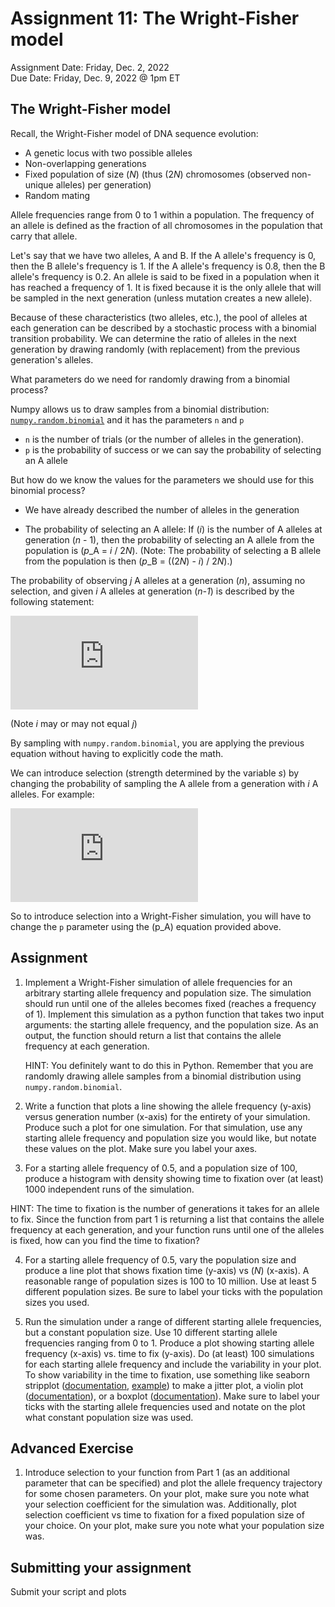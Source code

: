 # Assignment 11: The Wright-Fisher model
Assignment Date: Friday, Dec. 2, 2022 <br>
Due Date: Friday, Dec. 9, 2022 @ 1pm ET <br>

## The Wright-Fisher model

Recall, the Wright-Fisher model of DNA sequence evolution:

- A genetic locus with two possible alleles
- Non-overlapping generations
- Fixed population of size \(*N*\) (thus \(2*N*\) chromosomes (observed non-unique alleles) per generation)
- Random mating

Allele frequencies range from 0 to 1 within a population. The frequency of an allele is defined as the fraction of all chromosomes in the population that carry that allele.

Let's say that we have two alleles, A and B. If the A allele's frequency is 0, then the B allele's frequency is 1. If the A allele's frequency is 0.8, then the B allele's frequency is 0.2. An allele is said to be fixed in a population when it has reached a frequency of 1. It is fixed because it is the only allele that will be sampled in the next generation (unless mutation creates a new allele).

Because of these characteristics (two alleles, etc.), the pool of alleles at each generation can be described by a stochastic process with a binomial transition probability. We can determine the ratio of alleles in the next generation by drawing randomly (with replacement) from the previous generation's alleles.

What parameters do we need for randomly drawing from a binomial process?

Numpy allows us to draw samples from a binomial distribution: [`numpy.random.binomial`](https://numpy.org/doc/stable/reference/random/generated/numpy.random.binomial.html) and it has the parameters `n` and `p`

* `n` is the number of trials (or the number of alleles in the generation).
* `p` is the probability of success or we can say the probability of selecting an A allele

But how do we know the values for the parameters we should use for this binomial process?

* We have already described the number of alleles in the generation

* The probability of selecting an A allele: If \(*i*\) is the number of A alleles at generation \(*n* - 1\), then the probability of selecting an A allele from the population is \(*p*\_A = *i* / 2*N*\). (Note: The probability of selecting a B allele from the population is then \(*p*\_B = \(\(2*N*\) - *i*\) / 2*N*\).)

The probability of observing *j* A alleles at a generation \(*n*\), assuming no selection, and given *i* A alleles at generation \(*n-1*\) is described by the following statement:

![\Large binomial](https://latex.codecogs.com/svg.latex?P%28%20X_n%20%7C%20X_%7Bn-1%7D%20%3D%20i%20%29%20%3D%20%5Cbinom%7B%202N%20%7D%7B%20j%20%7D%20p_i%5Ej%20%28%201%20-%20%7Bp_i%7D%20%29%5E%7B2N-j%7D%20%5Csim%20Binomial%28%20n%3D2N%2C%20p%3D%5Cfrac%7Bi%7D%7B2N%7D%29)

(Note *i* may or may not equal *j*)

By sampling with `numpy.random.binomial`, you are applying the previous equation without having to explicitly code the math.

We can introduce selection (strength determined by the variable *s*) by changing the probability of sampling the A allele from a generation with *i* A alleles. For example:

![\Large p_A = \frac{ i ( 1 + s ) }{ 2N - i + i ( 1 + s )}](https://latex.codecogs.com/svg.latex?%5Cdpi%7B150%7D%20%5Clarge%20p_A%20%3D%20%5Cfrac%7B%20i%20%28%201%20&plus;%20s%20%29%20%7D%7B%202N%20-%20i%20&plus;%20i%20%28%201%20&plus;%20s%20%29%7D)

So to introduce selection into a Wright-Fisher simulation, you will have to change the `p` parameter using the \(p\_A\) equation provided above.

## Assignment

1. Implement a Wright-Fisher simulation of allele frequencies for an arbitrary starting allele frequency and population size. The simulation should run until one of the alleles becomes fixed (reaches a frequency of 1). Implement this simulation as a python function that takes two input arguments: the starting allele frequency, and the population size. As an output, the function should return a list that contains the allele frequency at each generation.

	HINT: You definitely want to do this in Python. Remember that you are randomly drawing allele samples from a binomial distribution using `numpy.random.binomial`.

2. Write a function that plots a line showing the allele frequency (y-axis) versus generation number (x-axis) for the entirety of your simulation. Produce such a plot for one simulation. For that simulation, use any starting allele frequency and population size you would like, but notate these values on the plot. Make sure you label your axes.

3. For a starting allele frequency of 0.5, and a population size of 100, produce a histogram with density showing time to fixation over (at least) 1000 independent runs of the simulation.

  HINT: The time to fixation is the number of generations it takes for an allele to fix. Since the function from part 1 is returning a list that contains the allele frequency at each generation, and your function runs until one of the alleles is fixed, how can you find the time to fixation?

4. For a starting allele frequency of 0.5, vary the population size and produce a line plot that shows fixation time (y-axis) vs \(*N*\) (x-axis). A reasonable range of population sizes is 100 to 10 million. Use at least 5 different population sizes. Be sure to label your ticks with the population sizes you used.

5. Run the simulation under a range of different starting allele frequencies, but a constant population size. Use 10 different starting allele frequencies ranging from 0 to 1. Produce a plot showing starting allele frequency (x-axis) vs. time to fix (y-axis). Do (at least) 100 simulations for each starting allele frequency and include the variability in your plot. To show variability in the time to fixation, use something like seaborn stripplot ([documentation](https://seaborn.pydata.org/generated/seaborn.stripplot.html), [example](https://towardsdatascience.com/jitter-plots-with-pythons-seaborn-62188bf511b8)) to make a jitter plot, a violin plot ([documentation](https://matplotlib.org/stable/api/_as_gen/matplotlib.pyplot.violinplot.html)), or a boxplot ([documentation](https://matplotlib.org/stable/api/_as_gen/matplotlib.pyplot.boxplot.html)). Make sure to label your ticks with the starting allele frequencies used and notate on the plot what constant population size was used.

## Advanced Exercise

1. Introduce selection to your function from Part 1 (as an additional parameter that can be specified) and plot the allele frequency trajectory for some chosen parameters. On your plot, make sure you note what your selection coefficient for the simulation was. Additionally, plot selection coefficient vs time to fixation for a fixed population size of your choice. On your plot, make sure you note what your population size was.

## Submitting your assignment
Submit your script and plots
